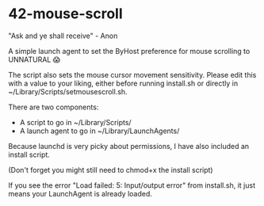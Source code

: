 # 42-mouse-scroll

"Ask and ye shall receive" - Anon

A simple launch agent to set the ByHost preference for mouse scrolling to UNNATURAL 😱

The script also sets the mouse cursor movement sensitivity. Please edit this with a value to your liking, either before running install.sh or directly in ~/Library/Scripts/setmousescroll.sh.

There are two components:

- A script to go in ~/Library/Scripts/
- A launch agent to go in ~/Library/LaunchAgents/

Because launchd is very picky about permissions, I have also included an install script.

(Don't forget you might still need to chmod+x the install script)

If you see the error "Load failed: 5: Input/output error" from install.sh, it just means your LaunchAgent is already loaded.
